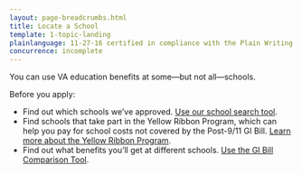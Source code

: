 ```yaml
---
layout: page-breadcrumbs.html
title: Locate a School
template: 1-topic-landing
plainlanguage: 11-27-16 certified in compliance with the Plain Writing Act
concurrence: incomplete
---
```


<div class="va-introtext">

You can use VA education benefits at some—but not all—schools. 

Before you apply:
- Find out which schools we’ve approved. [Use our school search tool]( http://inquiry.vba.va.gov/weamspub/buildSearchInstitutionCriteria.do;jsessionid=qtMbSxQFpzyL7GpnQrtnNGv6G9CGQQvb2YqM9Cvw3vB2pv2lXhfJ!-1531379871).
- Find schools that take part in the Yellow Ribbon Program, which can help you pay for school costs not covered by the Post-9/11 GI Bill. [Learn more about the Yellow Ribbon Program](/education/gi-bill/yellow-ribbon/).
- Find out what benefits you’ll get at different schools. [Use the GI Bill Comparison Tool](/gi-bill-comparison-tool/). 

</div>
